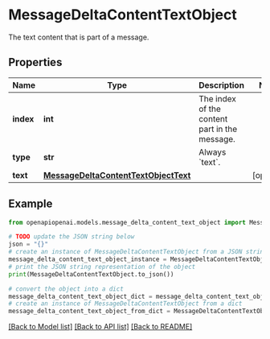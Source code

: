 # MessageDeltaContentTextObject

The text content that is part of a message.

## Properties

Name | Type | Description | Notes
------------ | ------------- | ------------- | -------------
**index** | **int** | The index of the content part in the message. | 
**type** | **str** | Always &#x60;text&#x60;. | 
**text** | [**MessageDeltaContentTextObjectText**](MessageDeltaContentTextObjectText.md) |  | [optional] 

## Example

```python
from openapiopenai.models.message_delta_content_text_object import MessageDeltaContentTextObject

# TODO update the JSON string below
json = "{}"
# create an instance of MessageDeltaContentTextObject from a JSON string
message_delta_content_text_object_instance = MessageDeltaContentTextObject.from_json(json)
# print the JSON string representation of the object
print(MessageDeltaContentTextObject.to_json())

# convert the object into a dict
message_delta_content_text_object_dict = message_delta_content_text_object_instance.to_dict()
# create an instance of MessageDeltaContentTextObject from a dict
message_delta_content_text_object_from_dict = MessageDeltaContentTextObject.from_dict(message_delta_content_text_object_dict)
```
[[Back to Model list]](../README.md#documentation-for-models) [[Back to API list]](../README.md#documentation-for-api-endpoints) [[Back to README]](../README.md)


